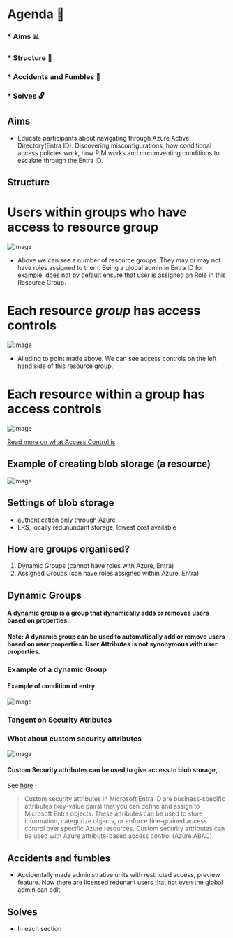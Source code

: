 # Agenda :mushroom:

### * Aims :bar_chart:
### * Structure :evergreen_tree:
### * Accidents and Fumbles :ghost:
### * Solves :unlock:

## Aims 

* Educate participants about navigating through Azure Active Directory(Entra ID). Discovering misconfigurations, how conditional access policies work, how PIM works and circumventing conditions to escalate through the Entra ID.

## Structure 

# Users within groups who have access to resource group
  
![image](https://github.com/IshaqSiddiqui/Revolutionary/assets/100017925/8458d12b-0f82-4388-91c6-ece5150bdc8b)

* Above we can see a number of resource groups. They may or may not have roles assigned to them. Being a global admin in Entra ID for example, does not by default ensure that user is assigned an Role in this Resource Group. 

# Each resource *group* has access controls
  
![image](https://github.com/IshaqSiddiqui/Revolutionary/assets/100017925/e44cb7f3-7ad1-4a39-a25f-aefade55a303)

* Alluding to point made above. We can see access controls on the left hand side of this resource group. 

# Each resource within a group has access controls
![image](https://github.com/IshaqSiddiqui/Revolutionary/assets/100017925/4f441177-c5dc-4b23-bdaa-8725ff15af83)

[Read more on what Access Control is][recent]

[recent]:https://www.microsoft.com/en-au/security/business/security-101/what-is-access-control

## Example of creating blob storage (a resource) 

![image](https://github.com/IshaqSiddiqui/Revolutionary/assets/100017925/0f7c2e21-68e4-4625-944e-6486ab2bc310)

## Settings of blob storage 
* authentication only through Azure
* LRS, locally redunundant storage, lowest cost available

## How are groups organised? 
1. Dynamic Groups (cannot have roles with Azure, Entra)
2. Assigned Groups (can have roles assigned within Azure, Entra)

  
## Dynamic Groups 

#### A dynamic group is a group that dynamically adds or removes users based on properties.

#### Note: A dynamic group can be used to automatically add or remove users based on user properties. User Attributes is not synonymous with user properties. 

### Example of a dynamic Group


#### Example of condition of entry 
![image](https://github.com/IshaqSiddiqui/Revolutionary/assets/100017925/5c9cb3ed-ec6d-4e15-b25b-dc3a5ee46b75)



### Tangent on Security Atributes 

### What about custom security attributes
![image](https://github.com/IshaqSiddiqui/Revolutionary/assets/100017925/50cc2821-0c12-4fa8-b2ef-a388300292d8)

#### Custom Security attributes can be used to give access to blob storage, 

See [here][customattr] - 

> Custom security attributes in Microsoft Entra ID are business-specific attributes (key-value pairs) that  you can define and assign to Microsoft Entra objects. These attributes can be used to store information,  categorize objects, or enforce fine-grained access control over specific Azure resources. Custom security attributes can be used with Azure attribute-based access control (Azure ABAC).

[customattr]: https://learn.microsoft.com/en-us/azure/active-directory/fundamentals/custom-security-attributes-overview







## Accidents and fumbles 
* Accidentally made administrative units with restricted access, preview feature. Now there are licensed redunant users that not even the global admin can edit.

## Solves 
* In each section




